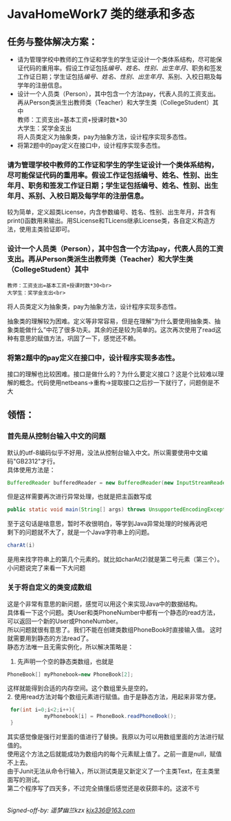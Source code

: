 ﻿ JavaHomeWork7
类的继承和多态
===============
任务与整体解决方案：
------
* 请为管理学校中教师的工作证和学生的学生证设计一个类体系结构，尽可能保证代码的重用率。假设工作证包括*编号、姓名、性别、出生年月*、职务和签发工作证日期；学生证包括*编号、姓名、性别、出生年月*、系别、入校日期及每学年的注册信息。
* 设计一个人员类（Person），其中包含一个方法pay，代表人员的工资支出。再从Person类派生出教师类（Teacher）和大学生类（CollegeStudent）其中<br>教师：工资支出=基本工资+授课时数*30<br>大学生：奖学金支出<br>将人员类定义为抽象类，pay为抽象方法，设计程序实现多态性。
* 将第2题中的pay定义在接口中，设计程序实现多态性。

### 请为管理学校中教师的工作证和学生的学生证设计一个类体系结构，尽可能保证代码的重用率。假设工作证包括编号、姓名、性别、出生年月、职务和签发工作证日期；学生证包括编号、姓名、性别、出生年月、系别、入校日期及每学年的注册信息。

较为简单，定义超类License，内含参数编号、姓名、性别、出生年月，并含有print()函数用来输出。用SLicense和TLicens继承License类，各自定义构造方法，使用主类验证即可。

### 设计一个人员类（Person），其中包含一个方法pay，代表人员的工资支出。再从Person类派生出教师类（Teacher）和大学生类（CollegeStudent）其中<br>
	教师：工资支出=基本工资+授课时数*30<br>
	大学生：奖学金支出<br>
将人员类定义为抽象类，pay为抽象方法，设计程序实现多态性。

抽象类的理解较为困难。定义等非常容易，但是在理解“为什么要使用抽象类、抽象类能做什么”中花了很多功夫。其余的还是较为简单的。这次再次使用了read这种有意思的赋值方法，巩固了一下，感觉还不赖。

### 将第2题中的pay定义在接口中，设计程序实现多态性。

接口的理解也比较困难。接口是做什么的？为什么要定义接口？这是个比较难以理解的概念。代码使用netbeans->重构->提取接口之后抄一下就行了，问题倒是不大

领悟：
------
### 首先是从控制台输入中文的问题
默认的utf-8编码似乎不好用，没法从控制台输入中文。所以需要使用中文编码"GB2312"才行。<br>
具体使用方法是：
```Java
BufferedReader bufferedReader = new BufferedReader(new InputStreamReader(System.in,"GB2312"));
```
但是这样需要再次进行异常处理，也就是把主函数写成
```Java
public static void main(String[] args) throws UnsupportedEncodingException {
```
至于这句话是啥意思，暂时不收很明白，等学到Java异常处理的时候再说吧<br>
剩下的问题就不大了，就是一个Java字符串上的问题。
```java
charAt(i)
```
是用来找字符串上的第几个元素的。就比如charAt(2)就是第二号元素（第三个）。<br>
小问题说完了来看一下大问题
### 关于将自定义的类变成数组
这是个非常有意思的新问题，感觉可以用这个来实现Java中的数据结构。<br>
具体看一下这个问题。类User和类PhoneNumber中都有一个静态的read方法，可以返回一个新的User或PhoneNumber。<br>
所以问题就很有意思了。我们不能在创建类数组PhoneBook时直接输入值。
这时就需要用到静态的方法read了。<br>静态方法唯一且无需实例化，所以解决策略是：<br>
1. 先声明一个空的静态类数组，也就是
```java
PhoneBook[] myPhonebook=new PhoneBook[2];
```
这样就能得到合适的内存空间。这个数组里头是空的。<br>
2. 使用read方法对每个数组元素进行赋值。由于是静态方法，用起来非常方便。
```Java
 for(int i=0;i<2;i++){
            myPhonebook[i] = PhoneBook.readPhoneBook();
 }
```
其实感觉像是强行对里面的值进行了替换。我原以为可以用数组里面的方法进行赋值的。<br>
使用这个方法之后就能成功为数组内的每个元素赋上值了。之前一直是null，赋值不上去。<br>
由于Junit无法从命令行输入，所以测试类是又新定义了一个主类Text，在主类里面写的测试。<br>
第二个程序写了四天多，不过完全搞懂后感觉还是收获颇丰的。这波不亏

<br>*Signed-off-by: 遥梦幽兰kzx <kjx336@163.com>*